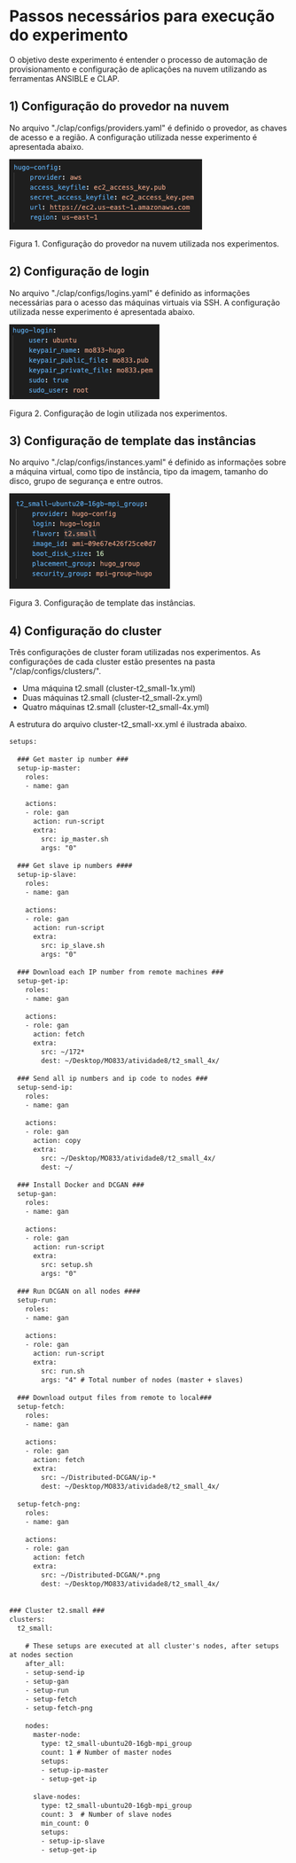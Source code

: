 # Passos necessários para execução do experimento

O objetivo deste experimento é entender o processo de automação de provisionamento e configuração de aplicações na nuvem utilizando as ferramentas ANSIBLE e CLAP.

## 1) Configuração do provedor na nuvem

No arquivo "./clap/configs/providers.yaml" é definido o provedor, as chaves de acesso e a região. A configuração utilizada nesse experimento é apresentada abaixo. 

![Figura 1](./screenshots/provider.png)

Figura 1. Configuração do provedor na nuvem utilizada nos experimentos.

## 2) Configuração de login

No arquivo "./clap/configs/logins.yaml" é definido as informações necessárias para o acesso das máquinas virtuais via SSH. A configuração utilizada nesse experimento é apresentada abaixo.

![Figura 2](./screenshots/login.png)

Figura 2. Configuração de login utilizada nos experimentos.

## 3) Configuração de template das instâncias

No arquivo "./clap/configs/instances.yaml" é definido as informações sobre a máquina virtual, como tipo de instância, tipo da imagem, tamanho do disco, grupo de segurança e entre outros.  

![Figura 3](./screenshots/instance.png)

Figura 3. Configuração de template das instâncias.

## 4) Configuração do cluster

Três configurações de cluster foram utilizadas nos experimentos. As configurações de cada cluster estão presentes na pasta "/clap/configs/clusters/".
* Uma máquina t2.small (cluster-t2_small-1x.yml)
* Duas máquinas t2.small (cluster-t2_small-2x.yml)
* Quatro máquinas t2.small (cluster-t2_small-4x.yml)

A estrutura do arquivo cluster-t2_small-xx.yml é ilustrada abaixo.

```
setups:

  ### Get master ip number ###
  setup-ip-master:
    roles:
    - name: gan

    actions:
    - role: gan
      action: run-script
      extra:
        src: ip_master.sh
        args: "0"

  ### Get slave ip numbers ####
  setup-ip-slave:
    roles:
    - name: gan

    actions:
    - role: gan
      action: run-script
      extra:
        src: ip_slave.sh
        args: "0"

  ### Download each IP number from remote machines ###      
  setup-get-ip:
    roles:
    - name: gan

    actions:
    - role: gan
      action: fetch
      extra:
        src: ~/172*
        dest: ~/Desktop/MO833/atividade8/t2_small_4x/

  ### Send all ip numbers and ip code to nodes ###      
  setup-send-ip:
    roles:
    - name: gan

    actions:
    - role: gan
      action: copy
      extra:
        src: ~/Desktop/MO833/atividade8/t2_small_4x/
        dest: ~/

  ### Install Docker and DCGAN ###
  setup-gan:
    roles:
    - name: gan

    actions:
    - role: gan
      action: run-script
      extra:
        src: setup.sh
        args: "0"

  ### Run DCGAN on all nodes ####      
  setup-run:
    roles:
    - name: gan

    actions:
    - role: gan
      action: run-script
      extra:
        src: run.sh
        args: "4" # Total number of nodes (master + slaves)

  ### Download output files from remote to local###
  setup-fetch:
    roles:
    - name: gan

    actions:
    - role: gan
      action: fetch
      extra:
        src: ~/Distributed-DCGAN/ip-*
        dest: ~/Desktop/MO833/atividade8/t2_small_4x/

  setup-fetch-png:
    roles:
    - name: gan

    actions:
    - role: gan
      action: fetch
      extra:
        src: ~/Distributed-DCGAN/*.png
        dest: ~/Desktop/MO833/atividade8/t2_small_4x/


### Cluster t2.small ###
clusters:
  t2_small:

    # These setups are executed at all cluster's nodes, after setups at nodes section
    after_all:
    - setup-send-ip
    - setup-gan
    - setup-run
    - setup-fetch
    - setup-fetch-png

    nodes:
      master-node:
        type: t2_small-ubuntu20-16gb-mpi_group
        count: 1 # Number of master nodes
        setups:
        - setup-ip-master
        - setup-get-ip

      slave-nodes:
        type: t2_small-ubuntu20-16gb-mpi_group  
        count: 3  # Number of slave nodes
        min_count: 0
        setups:                      
        - setup-ip-slave
        - setup-get-ip
```


